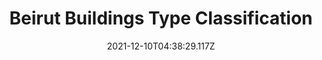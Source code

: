 ---
title: Beirut Buildings Type Classification
date: 2021-12-10T04:38:29.117Z
summary:
draft: false
featured: false
external_link: https://storage.googleapis.com/bbtc/bbtc\_dataset.tar.gz
---